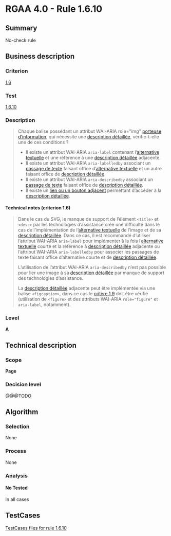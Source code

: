 # RGAA 4.0 - Rule 1.6.10

## Summary
No-check rule


## Business description

### Criterion
[1.6](https://www.numerique.gouv.fr/publications/rgaa-accessibilite/methode/criteres/#crit-1-6)

### Test
[1.6.10](https://www.numerique.gouv.fr/publications/rgaa-accessibilite/methode/criteres/#test-1-6-10)

### Description
> Chaque balise possédant un attribut WAI-ARIA role="img" [porteuse d’information](https://www.numerique.gouv.fr/publications/rgaa-accessibilite/methode/glossaire/#image-porteuse-d-information), qui nécessite une [description détaillée](https://www.numerique.gouv.fr/publications/rgaa-accessibilite/methode/glossaire/#description-detaillee-image), vérifie-t-elle une de ces conditions ?
> 
> * Il existe un attribut WAI-ARIA `aria-label` contenant l’[alternative textuelle](https://www.numerique.gouv.fr/publications/rgaa-accessibilite/methode/glossaire/#alternative-textuelle-image) et une référence à une [description détaillée](https://www.numerique.gouv.fr/publications/rgaa-accessibilite/methode/glossaire/#description-detaillee-image) adjacente.
> * Il existe un attribut WAI-ARIA `aria-labelledby` associant un [passage de texte](https://www.numerique.gouv.fr/publications/rgaa-accessibilite/methode/glossaire/#passage-de-texte-lie-par-aria-labelledby-ou-aria-describedby) faisant office d’[alternative textuelle](https://www.numerique.gouv.fr/publications/rgaa-accessibilite/methode/glossaire/#alternative-textuelle-image) et un autre faisant office de [description détaillée](https://www.numerique.gouv.fr/publications/rgaa-accessibilite/methode/glossaire/#description-detaillee-image).
> * Il existe un attribut WAI-ARIA `aria-describedby` associant un [passage de texte](https://www.numerique.gouv.fr/publications/rgaa-accessibilite/methode/glossaire/#passage-de-texte-lie-par-aria-labelledby-ou-aria-describedby) faisant office de [description détaillée](https://www.numerique.gouv.fr/publications/rgaa-accessibilite/methode/glossaire/#description-detaillee-image).
> * Il existe un [lien ou un bouton adjacent](https://www.numerique.gouv.fr/publications/rgaa-accessibilite/methode/glossaire/#lien-ou-bouton-adjacent) permettant d’accéder à la [description détaillée](https://www.numerique.gouv.fr/publications/rgaa-accessibilite/methode/glossaire/#description-detaillee-image).

#### Technical notes (criterion 1.6)
> Dans le cas du SVG, le manque de support de l’élément `<title>` et `<desc>` par les technologies d’assistance crée une difficulté dans le cas de l’implémentation de l’[alternative textuelle](https://www.numerique.gouv.fr/publications/rgaa-accessibilite/methode/glossaire/#alternative-textuelle-image) de l’image et de sa [description détaillée](https://www.numerique.gouv.fr/publications/rgaa-accessibilite/methode/glossaire/#description-detaillee-image). Dans ce cas, il est recommandé d’utiliser l’attribut WAI-ARIA `aria-label` pour implémenter à la fois l’[alternative textuelle](https://www.numerique.gouv.fr/publications/rgaa-accessibilite/methode/glossaire/#alternative-textuelle-image) courte et la référence à [description détaillée](https://www.numerique.gouv.fr/publications/rgaa-accessibilite/methode/glossaire/#description-detaillee-image) adjacente ou l’attribut WAI-ARIA `aria-labelledby` pour associer les passages de texte faisant office d’alternative courte et de [description détaillée](https://www.numerique.gouv.fr/publications/rgaa-accessibilite/methode/glossaire/#description-detaillee-image).
> 
> L’utilisation de l’attribut WAI-ARIA `aria-describedby` n’est pas possible pour lier une image à sa [description détaillée](https://www.numerique.gouv.fr/publications/rgaa-accessibilite/methode/glossaire/#description-detaillee-image) par manque de support des technologies d’assistance.
> 
> La [description détaillée](https://www.numerique.gouv.fr/publications/rgaa-accessibilite/methode/glossaire/#description-detaillee-image) adjacente peut être implémentée via une balise `<figcaption>`, dans ce cas le [critère 1.9](https://www.numerique.gouv.fr/publications/rgaa-accessibilite/methode/glossaire/#crit-1-9) doit être vérifié (utilisation de `<figure>` et des attributs WAI-ARIA `role="figure"` et `aria-label`, notamment).

### Level
**A**


## Technical description

### Scope
**Page**

### Decision level
@@@TODO


## Algorithm

### Selection
None

### Process
None

### Analysis

#### No Tested
In all cases


##  TestCases

[TestCases files for rule 1.6.10](https://gitlab.com/asqatasun/Asqatasun/-/tree/v5/rules/rules-rgaa4.0/src/test/resources/testcases/rgaa40//Rgaa40Rule010610/)


